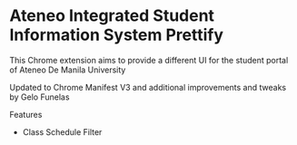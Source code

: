 # Ateneo Integrated Student Information System Prettify

This Chrome extension aims to provide a different UI for the student portal of Ateneo De Manila University

Updated to Chrome Manifest V3 and additional improvements and tweaks by Gelo Funelas

Features
- Class Schedule Filter
